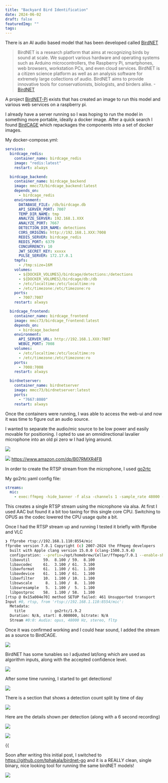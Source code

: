 ```yaml
---
title: "Backyard Bird Identification"
date: 2024-06-02
draft: false
featuredImg: ""
tags:
---
```


There is an AI audio based model that has been developed called [BirdNET](https://birdnet.cornell.edu/)

> BirdNET is a research platform that aims at recognizing birds by sound at scale. We support various hardware and operating systems such as Arduino microcontrollers, the Raspberry Pi, smartphones, web browsers, workstation PCs, and even cloud services. BirdNET is a citizen science platform as well as an analysis software for extremely large collections of audio. BirdNET aims to provide innovative tools for conservationists, biologists, and birders alike. -[BirdNET](https://birdnet.cornell.edu/)

A project [BirdNET-Pi](https://github.com/mcguirepr89/BirdNET-Pi) exists that has created an image to run this model and various web services on a raspberry pi.

I already have a server running so I was hoping to run the model in something more portable, ideally a docker image. After a quick search I found [BirdCAGE](https://github.com/mmcc-xx/BirdCAGE) which repackages the components into a set of docker images.

My docker-compose.yml:

```yaml
services:
  birdcage_redis:
    container_name: birdcage_redis
    image: "redis:latest"
    restart: always

  birdcage_backend:
    container_name: birdcage_backend
    image: mmcc73/birdcage_backend:latest
    depends_on:
      - birdcage_redis
    environment:
      DATABASE_FILE: /db/birdcage.db
      API_SERVER_PORT: 7007
      TEMP_DIR_NAME: tmp
      ANALYZE_SERVER: 192.168.1.XXX
      ANALYZE_PORT: 7667
      DETECTION_DIR_NAME: detections
      CORS_ORIGINS: http://192.168.1.XXX:7008
      REDIS_SERVER: birdcage_redis
      REDIS_PORT: 6379
      CONCURRENCY: 10
      JWT_SECRET_KEY: xxxxx
      PULSE_SERVER: 172.17.0.1
    tmpfs:
      - /tmp:size=16M
    volumes:
      - ${DOCKER_VOLUMES}/birdcage/detections:/detections
      - ${DOCKER_VOLUMES}/birdcage/db:/db
      - /etc/localtime:/etc/localtime:ro
      - /etc/timezone:/etc/timezone:ro
    ports:
      - 7007:7007
    restart: always

  birdcage_frontend:
    container_name: birdcage_frontend
    image: mmcc73/birdcage_frontend:latest
    depends_on:
      - birdcage_backend
    environment:
      API_SERVER_URL: http://192.168.1.XXX:7007
      WEBUI_PORT: 7008
    volumes:
      - /etc/localtime:/etc/localtime:ro
      - /etc/timezone:/etc/timezone:ro
    ports:
      - 7008:7008
    restart: always

  birdnetserver:
    container_name: birdnetserver
    image: mmcc73/birdnetserver:latest
    ports:
      - "7667:8080"
    restart: always
```

Once the containers were running, I was able to access the web-ui and now it was time to figure out an audio source.

I wanted to separate the audio/mic source to be low power and easily movable for positioning. I opted to use an omnidirectional lavalier microphone into an old pi zero w I had lying around.

![](pizero.webp)

![](lav_mic.jpg)
https://www.amazon.com/dp/B07RMXR4FB

In order to create the RTSP stream from the microphone, I used [go2rtc](https://github.com/AlexxIT/go2rtc)

My go2rtc.yaml config file:

```yaml
streams:
  mic:
    - exec:ffmpeg -hide_banner -f alsa -channels 1 -sample_rate 48000 -i hw:0,0 -c:a libopus -rtsp_transport tcp -f rtsp {output}
```

This creates a single RTSP stream using the microphone via alsa. At first I used AAC but found it a bit too taxing for this single core CPU. Switching to OPUS as the codec lowered the CPU usage quite a bit.

Once I had the RTSP stream up and running I tested it briefly with ffprobe and VLC

```bash
❯ ffprobe rtsp://192.168.1.110:8554/mic
ffprobe version 7.0.1 Copyright (c) 2007-2024 the FFmpeg developers
  built with Apple clang version 15.0.0 (clang-1500.3.9.4)
  configuration: --prefix=/opt/homebrew/Cellar/ffmpeg/7.0.1 --enable-shared --enable-pthreads --enable-version3 --cc=clang --host-cflags= --host-ldflags='-Wl,-ld_classic' --enable-ffplay --enable-gnutls --enable-gpl --enable-libaom --enable-libaribb24 --enable-libbluray --enable-libdav1d --enable-libharfbuzz --enable-libjxl --enable-libmp3lame --enable-libopus --enable-librav1e --enable-librist --enable-librubberband --enable-libsnappy --enable-libsrt --enable-libssh --enable-libsvtav1 --enable-libtesseract --enable-libtheora --enable-libvidstab --enable-libvmaf --enable-libvorbis --enable-libvpx --enable-libwebp --enable-libx264 --enable-libx265 --enable-libxml2 --enable-libxvid --enable-lzma --enable-libfontconfig --enable-libfreetype --enable-frei0r --enable-libass --enable-libopencore-amrnb --enable-libopencore-amrwb --enable-libopenjpeg --enable-libspeex --enable-libsoxr --enable-libzmq --enable-libzimg --disable-libjack --disable-indev=jack --enable-videotoolbox --enable-audiotoolbox --enable-neon
  libavutil      59.  8.100 / 59.  8.100
  libavcodec     61.  3.100 / 61.  3.100
  libavformat    61.  1.100 / 61.  1.100
  libavdevice    61.  1.100 / 61.  1.100
  libavfilter    10.  1.100 / 10.  1.100
  libswscale      8.  1.100 /  8.  1.100
  libswresample   5.  1.100 /  5.  1.100
  libpostproc    58.  1.100 / 58.  1.100
[rtsp @ 0x15a004e70] method SETUP failed: 461 Unsupported transport
Input #0, rtsp, from 'rtsp://192.168.1.110:8554/mic':
  Metadata:
    title           : go2rtc/1.9.2
  Duration: N/A, start: 0.000000, bitrate: N/A
  Stream #0:0: Audio: opus, 48000 Hz, stereo, fltp
```

Once it was confirmed working and I could hear sound, I added the stream as a source to BirdCAGE.

![](stream_settings.png)

BirdNET has some tunables so I adjusted lat/long which are used as algorithm inputs, along with the accepted confidence level.

![](preferences.png)

After some time running, I started to get detections!

![](detections.png)

There is a section that shows a detection count split by time of day

![](detection_summary.png)

Here are the details shown per detection (along with a 6 second recording)

![](detection_details.png)

![](kestrel_spectrum.png)

{{<audio src="/audio/birdnet_kestrel.mp3" >}}

Soon after writing this initial post, I switched to https://github.com/tphakala/birdnet-go and it is a REALLY clean, single binary, nice looking tool for running the same birdNET models!

![](birdnetgo.png)
